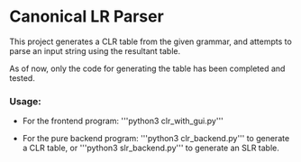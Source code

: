 # Canonical LR Parser 

  This project generates a CLR table from the given grammar, and attempts to parse an input string using the resultant table.
  
  As of now, only the code for generating the table has been completed and tested.

### Usage:
* For the frontend program:
  '''python3 clr_with_gui.py'''
  
* For the pure backend program:
  '''python3 clr_backend.py'''
  to generate a CLR table, or
  '''python3 slr_backend.py'''
  to generate an SLR table.
